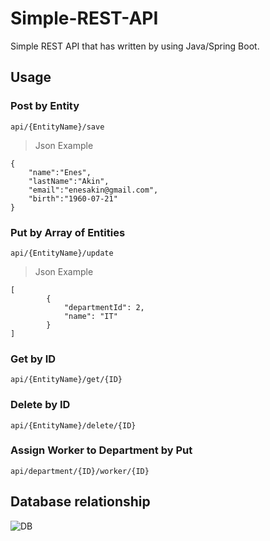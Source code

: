 # Simple-REST-API

Simple REST API that has written by using Java/Spring Boot.

## Usage

### Post by Entity

```
api/{EntityName}/save
```

>  Json Example
```
{
	"name":"Enes",
	"lastName":"Akin",
	"email":"enesakin@gmail.com",
	"birth":"1960-07-21"
}
```

### Put by Array of Entities

```
api/{EntityName}/update
```

>  Json Example
```
[
		{
			"departmentId": 2,
			"name": "IT"
		}
]
```

### Get by ID

```
api/{EntityName}/get/{ID}
```

### Delete by ID

```
api/{EntityName}/delete/{ID}
```
### Assign Worker to Department by Put

```
api/department/{ID}/worker/{ID}
```

## Database relationship
![DB](https://www.linkpicture.com/q/db_4.png)
